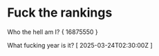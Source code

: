 # Fuck the rankings

Who the hell am I?
{ 16875550 }

What fucking year is it?
[ 2025-03-24T02:30:00Z ]
